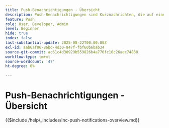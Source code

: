 ```yaml
---
title: Push-Benachrichtigungen - Übersicht
description: Push-Benachrichtigungen sind Kurznachrichten, die auf einem Smartphone, Tablet oder Computer eingeblendet werden - auch wenn der Benutzer die App, die ihn gesendet hat, nicht verwendet. Apps können damit „auf die Schulter tippen“ und so Aufmerksamkeit erregen.
feature: Push
role: User, Developer, Admin
level: Beginner
hide: true
index: false
last-substantial-update: 2025-08-22T00:00:00Z
exl-id: aab6af06-86bd-4d30-847f-fbf60b6bab34
source-git-commit: ac61c4d30929b559826b4a770fc10c26aec74830
workflow-type: tm+mt
source-wordcount: '47'
ht-degree: 0%

---
```


# Push-Benachrichtigungen - Übersicht

{{$include /help/_includes/inc-push-notifications-overview.md}}
